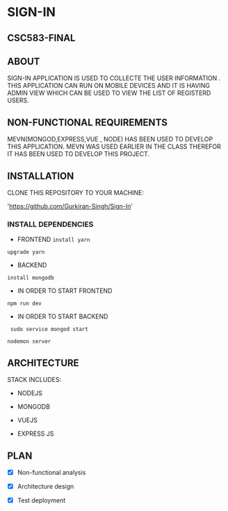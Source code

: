 # SIGN-IN

## CSC583-FINAL

## ABOUT

SIGN-IN APPLICATION IS USED TO COLLECTE THE USER INFORMATION .
THIS APPLICATION CAN RUN ON MOBILE DEVICES AND IT IS  HAVING  ADMIN VIEW WHICH CAN BE USED TO VIEW THE LIST OF REGISTERD USERS.

## NON-FUNCTIONAL REQUIREMENTS

MEVN(MONGOD,EXPRESS,VUE , NODE) HAS BEEN USED TO DEVELOP THIS APPLICATION.
MEVN WAS USED EARLIER IN THE CLASS THEREFOR IT HAS BEEN USED TO DEVELOP THIS PROJECT.

## INSTALLATION
CLONE THIS REPOSITORY TO YOUR MACHINE:

'https://github.com/Gurkiran-Singh/Sign-In'

### INSTALL DEPENDENCIES

- FRONTEND
`install yarn`

`upgrade yarn`

- BACKEND

`install mongodb`

- IN ORDER TO START  FRONTEND

 `npm run dev`

- IN ORDER TO START BACKEND

` sudo service mongod start`

  `nodemon server`

## ARCHITECTURE 

STACK INCLUDES:

- NODEJS   

- MONGODB

-  VUEJS 

- EXPRESS JS




## PLAN

- [x]  Non-functional analysis

- [x] Architecture design

- [x] Test deployment





